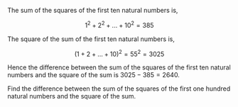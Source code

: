 The sum of the squares of the first ten natural numbers is,

$$1^2 + 2^2 + ... + 10^2 = 385$$

The square of the sum of the first ten natural numbers is,

$$(1 + 2 + ... + 10)^2 = 55^2 = 3025$$

Hence the difference between the sum of the squares of the first ten
natural numbers and the square of the sum is $3025 - 385 = 2640$.

Find the difference between the sum of the squares of the first one
hundred natural numbers and the square of the sum.
